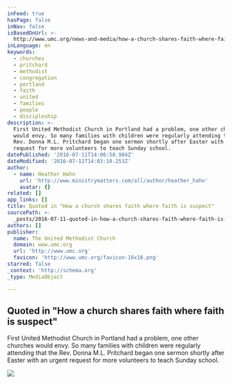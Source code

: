 ```yaml
---
inFeed: true
hasPage: false
inNav: false
isBasedOnUrl: >-
  http://www.umc.org/news-and-media/how-a-church-shares-faith-where-faith-is-suspect
inLanguage: en
keywords:
  - churches
  - pritchard
  - methodist
  - congregation
  - portland
  - faith
  - united
  - families
  - people
  - discipleship
description: >-
  First United Methodist Church in Portland had a problem, one other churches
  would envy. So many families with children were regularly attending that the
  Rev. Donna M.L. Pritchard began one sermon shortly after Easter with an urgent
  request for more volunteers to teach Sunday school.
datePublished: '2016-07-11T14:06:58.984Z'
dateModified: '2016-07-11T14:03:10.253Z'
author:
  - name: Heather Hahn
    url: 'http://www.ministrymatters.com/all/author/heather_hahn'
    avatar: {}
related: []
app_links: []
title: Quoted in "How a church shares faith where faith is suspect"
sourcePath: >-
  _posts/2016-07-11-quoted-in-how-a-church-shares-faith-where-faith-is-suspect.md
authors: []
publisher:
  name: The United Methodist Church
  domain: www.umc.org
  url: 'http://www.umc.org'
  favicon: 'http://www.umc.org/favicon-16x16.png'
starred: false
_context: 'http://schema.org'
_type: MediaObject

---
```

<article style=""><h1>Quoted in "How a church shares faith where faith is suspect"</h1><p>First United Methodist Church in Portland had a problem, one other churches would envy. So many families with children were regularly attending that the Rev. Donna M.L. Pritchard began one sermon shortly after Easter with an urgent request for more volunteers to teach Sunday school.</p><img src="https://imgflo.herokuapp.com/graph/vahj1ThiexotieMo/9c258c0f2bbbbacf0be9e36e74d3c456/noop.jpg?input=http%3A%2F%2Fs3.amazonaws.com%2FWebsite_Properties%2Fnews-media%2Fimages-2015%2Ffumc-oregon-food-bank.jpg" /></article>